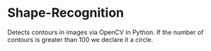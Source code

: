 # Shape-Recognition
Detects contours in images via OpenCV in Python. If the number of contours is greater than 100 we declare it a circle.
